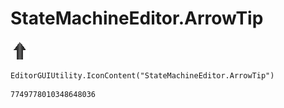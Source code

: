 # StateMachineEditor.ArrowTip
![](/img/StateMachineEditor.ArrowTip.png)

``` CSharp
EditorGUIUtility.IconContent("StateMachineEditor.ArrowTip")
```
```
7749778010348648036
```
